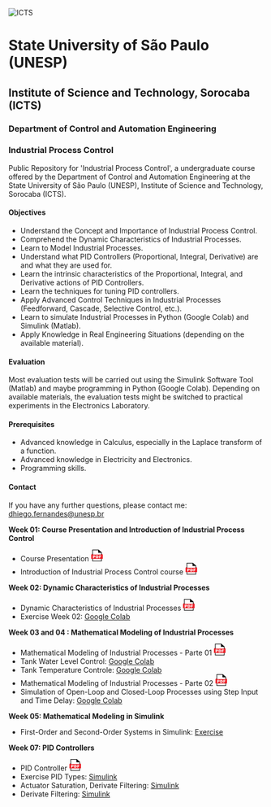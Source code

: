 ![ICTS](./images/unesp_sorocaba.jpg)

# State University of São Paulo (UNESP)
## Institute of Science and Technology, Sorocaba (ICTS)
### Department of Control and Automation Engineering
### Industrial Process Control
Public Repository for 'Industrial Process Control', a undergraduate course offered by the Department of Control and Automation Engineering at the State University of São Paulo (UNESP), Institute of Science and Technology, Sorocaba (ICTS).

#### Objectives
* Understand the Concept and Importance of Industrial Process Control.
* Comprehend the Dynamic Characteristics of Industrial Processes.
* Learn to Model Industrial Processes.
* Understand what PID Controllers (Proportional, Integral, Derivative) are and what they are used for.
* Learn the intrinsic characteristics of the Proportional, Integral, and Derivative actions of PID Controllers.
* Learn the techniques for tuning PID controllers.
* Apply Advanced Control Techniques in Industrial Processes (Feedforward, Cascade, Selective Control, etc.).
* Learn to simulate Industrial Processes in Python (Google Colab) and Simulink (Matlab).
* Apply Knowledge in Real Engineering Situations (depending on the available material).

#### Evaluation
Most evaluation tests will be carried out using the Simulink Software Tool (Matlab) and maybe programming in Python (Google Colab). Depending on available materials, the evaluation tests might be switched to practical experiments in the Electronics Laboratory.

#### Prerequisites
* Advanced knowledge in Calculus, especially in the Laplace transform of a function.
* Advanced knowledge in Electricity and Electronics.
* Programming skills.

#### Contact
If you have any further questions, please contact me: dhiego.fernandes@unesp.br

**Week 01: Course Presentation and Introduction of Industrial Process Control**
* Course Presentation <a href="lessons/week_01/week_01_Course_Presentation_CPI_Dhiego.pdf"> <img src="images/pdf_logo1.png" alt="PDF" width="23" height="23" /> </a>
* Introduction of Industrial Process Control course <a href="lessons/week_01/week_01_Introduction_to_CPI_CPI_Dhiego.pdf"> <img src="images/pdf_logo1.png" alt="PDF" width="23" height="23" /> </a>

**Week 02: Dynamic Characteristics of Industrial Processes**
* Dynamic Characteristics of Industrial Processes <a href="lessons/week_02/week_02_Dynamic_Characteristics_of_Industrial_Processes_CPI_Dhiego.pdf"> <img src="images/pdf_logo1.png" alt="PDF" width="23" height="23" /> </a>
* Exercise Week 02: [Google Colab](lessons/week_02/sources/week_02.ipynb) 

**Week 03 and 04 : Mathematical Modeling of Industrial Processes**
* Mathematical Modeling of Industrial Processes - Parte 01 <a href="lessons/week_03/week_03_Industrial_Process_Modeling_Parte_1_CPI_Dhiego.pdf"> <img src="images/pdf_logo1.png" alt="PDF" width="23" height="23" /> </a>
* Tank Water Level Control: [Google Colab](lessons/week_03/sources/Tank_Water_Level_Control.ipynb)
* Tank Temperature Controle: [Google Colab](lessons/week_03/sources/Tank_Temperature_Control.ipynb)
* Mathematical Modeling of Industrial Processes - Parte 02 <a href="lessons/week_04/week_04_Industrial_Process_Modeling_Parte_2_CPI_Dhiego.pdf"> <img src="images/pdf_logo1.png" alt="PDF" width="23" height="23" /> </a>
* Simulation of Open-Loop and Closed-Loop Processes using Step Input and Time Delay: [Google Colab](lessons/week_04/sources/simulation_OL_and_CL.ipynb)

**Week 05: Mathematical Modeling in Simulink**
* First-Order and Second-Order Systems in Simulink: [Exercise](lessons/week_05/)

**Week 07: PID Controllers**
* PID Controller <a href="lessons/week_07/week_07_PID_Controller_CPI_Dhiego.pdf"> <img src="images/pdf_logo1.png" alt="PDF" width="23" height="23" /> </a>
* Exercise PID Types: [Simulink](lessons/week_07/sources/pid_types)
* Actuator Saturation, Derivate Filtering: [Simulink](lessons/week_07/sources/actuator_saturation)
* Derivate Filtering: [Simulink](lessons/week_07/sources/derivative_filtering)
